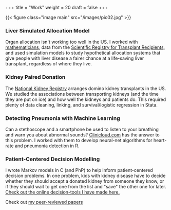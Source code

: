 +++
title = "Work"
weight = 20
draft = false
+++

{{< figure class="image main" src="/images/pic02.jpg" >}}
### Liver Simulated Allocation Model
Organ allocation isn't working too well in the US. I worked with [mathematicians](https://www.usna.edu/Users/math/gentry/index.php), data from the [Scientific Registry for Transplant Recipients](http://www.srtr.org), and used simulation models to study hypothetical allocation systems that give people with liver disease a fairer chance at a life-saving liver transplant, regardless of where they live.

### Kidney Paired Donation
The [National Kidney Registry](http://www.kidneyregistry.org) arranges domino kidney transplants in the US.  We studied the associations between transporting kidneys (and the time they are put on ice) and how well the kidneys and patients do. This required plenty of data cleaning, linking, and survival/logistic regression in Stata.

### Detecting Pneumonia with Machine Learning
Can a stethoscope and a smartphone be used to listen to your breathing and warn you about abnormal sounds? [Clinicloud.com](http://clinicloud.com) has the answer to this problem. I worked with them to develop neural-net algorithms for heart-rate and pneumonia detection in R.

### Patient-Centered Decision Modelling
I wrote Markov models in C (and PhP) to help inform patient-centered decision problems.  In one problem, kids with kidney disease have to decide whether they should accept a donated kidney from someone they know, or if they should wait to get one from the list and "save" the other one for later. [Check out the online decision-tools I have made here.](http://www.transplantmodels.com)

Check out [my peer-reviewed papers](#about)